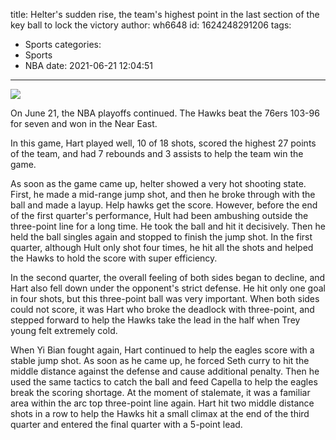 title: Helter's sudden rise, the team's highest point in the last section of the key ball to lock the victory
author: wh6648
id: 1624248291206
tags: 
- Sports
categories: 
- Sports
- NBA
date: 2021-06-21 12:04:51
---
![](https://p5.itc.cn/q_70/images01/20210621/64618dbf70c449c89acc71d6330e0e6f.jpeg)


On June 21, the NBA playoffs continued. The Hawks beat the 76ers 103-96 for seven and won in the Near East.

In this game, Hart played well, 10 of 18 shots, scored the highest 27 points of the team, and had 7 rebounds and 3 assists to help the team win the game.

As soon as the game came up, helter showed a very hot shooting state. First, he made a mid-range jump shot, and then he broke through with the ball and made a layup. Help hawks get the score. However, before the end of the first quarter's performance, Hult had been ambushing outside the three-point line for a long time. He took the ball and hit it decisively. Then he held the ball singles again and stopped to finish the jump shot. In the first quarter, although Hult only shot four times, he hit all the shots and helped the Hawks to hold the score with super efficiency.

In the second quarter, the overall feeling of both sides began to decline, and Hart also fell down under the opponent's strict defense. He hit only one goal in four shots, but this three-point ball was very important. When both sides could not score, it was Hart who broke the deadlock with three-point, and stepped forward to help the Hawks take the lead in the half when Trey young felt extremely cold.

When Yi Bian fought again, Hart continued to help the eagles score with a stable jump shot. As soon as he came up, he forced Seth curry to hit the middle distance against the defense and cause additional penalty. Then he used the same tactics to catch the ball and feed Capella to help the eagles break the scoring shortage. At the moment of stalemate, it was a familiar area within the arc top three-point line again. Hart hit two middle distance shots in a row to help the Hawks hit a small climax at the end of the third quarter and entered the final quarter with a 5-point lead.

